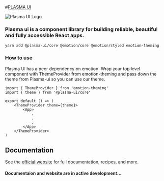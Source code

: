 #[PLASMA UI](https://plasma-ui.com/)

![Plasma UI Logo](https://firebasestorage.googleapis.com/v0/b/plasma-ui.appspot.com/o/small-logo.png?alt=media)

### Plasma ui is a component library for building reliable, beautiful and fully accessible React apps.

```
yarn add @plasma-ui/core @emotion/core @emotion/styled emotion-theming
```

### How to use

Plasma UI has a peer dependency on emotion. Wrap your top level component with ThemeProvider from emotion-theming and pass down the theme from Plasma-ui so you can use our theme.

```
import { ThemeProvider } from 'emotion-theming'
import { theme } from '@plasma-ui/core'

export default () => (
    <ThemeProvider theme={theme}>
        <App>
            .
            .
            .
        </App>
    </ThemeProvider>
)
```

## Documentation

See the [official website](https://plasma-ui.com) for full documentation, recipes, and more.

#### Documentaion and website are in active development...
